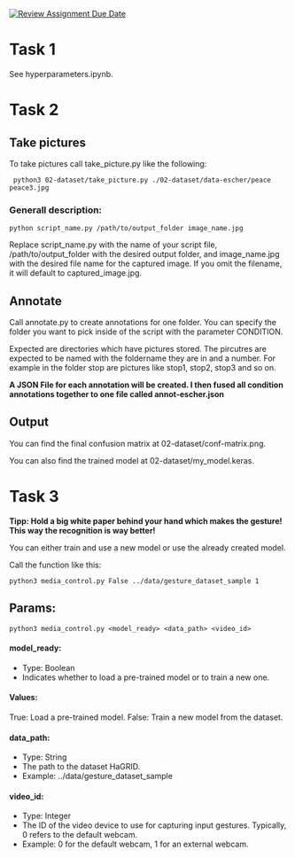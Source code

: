 [![Review Assignment Due Date](https://classroom.github.com/assets/deadline-readme-button-24ddc0f5d75046c5622901739e7c5dd533143b0c8e959d652212380cedb1ea36.svg)](https://classroom.github.com/a/GaaycKto)


# Task 1

See hyperparameters.ipynb.

# Task 2

## Take pictures

To take pictures call take_picture.py like the following:

```
 python3 02-dataset/take_picture.py ./02-dataset/data-escher/peace peace3.jpg
```

### Generall description:
```
python script_name.py /path/to/output_folder image_name.jpg
```

Replace script_name.py with the name of your script file, /path/to/output_folder with the desired output folder, and image_name.jpg with the desired file name for the captured image. If you omit the filename, it will default to captured_image.jpg.

## Annotate

Call annotate.py to create annotations for one folder. You can specify the folder you want to pick inside of the script with the parameter CONDITION.

Expected are directories which have pictures stored. The pircutres are expected to be named with the foldername they are in and a number. For example in the folder stop are pictures like stop1, stop2, stop3 and so on.

**A JSON File for each annotation will be created. I then fused all condition annotations together to one file called annot-escher.json**

## Output

You can find the final confusion matrix at 02-dataset/conf-matrix.png.

You can also find the trained model at 02-dataset/my_model.keras.


# Task 3

**Tipp: Hold a big white paper behind your hand which makes the gesture! This way the recognition is way better!**

You can either train and use a new model or use the already created model.

Call the function like this:
```
python3 media_control.py False ../data/gesture_dataset_sample 1
```

## Params:

```
python3 media_control.py <model_ready> <data_path> <video_id>
```

#### model_ready:

- Type: Boolean 
- Indicates whether to load a pre-trained model or to train a new one.

#### Values:
True: Load a pre-trained model.
False: Train a new model from the dataset.


#### data_path:

- Type: String
- The path to the dataset HaGRID.
- Example: ../data/gesture_dataset_sample
 
#### video_id:

- Type: Integer
- The ID of the video device to use for capturing input gestures. Typically, 0 refers to the default webcam.
- Example: 0 for the default webcam, 1 for an external webcam.
